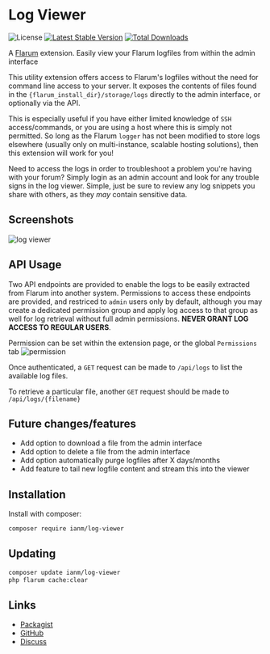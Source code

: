 # Log Viewer

![License](https://img.shields.io/badge/license-MIT-blue.svg) [![Latest Stable Version](https://img.shields.io/packagist/v/ianm/log-viewer.svg)](https://packagist.org/packages/ianm/log-viewer) [![Total Downloads](https://img.shields.io/packagist/dt/ianm/log-viewer.svg)](https://packagist.org/packages/ianm/log-viewer)

A [Flarum](http://flarum.org) extension. Easily view your Flarum logfiles from within the admin interface

This utility extension offers access to Flarum's logfiles without the need for command line access to your server. It exposes the contents of files found in the `{flarum_install_dir}/storage/logs` directly to the admin interface, or optionally via the API.

This is especially useful if you have either limited knowledge of `SSH` access/commands, or you are using a host where this is simply not permitted. So long as the Flarum `logger` has not been modified to store logs elsewhere (usually only on multi-instance, scalable hosting solutions), then this extension will work for you!

Need to access the logs in order to troubleshoot a problem you're having with your forum? Simply login as an admin account and look for any trouble signs in the log viewer. Simple, just be sure to review any log snippets you share with others, as they _may_ contain sensitive data.

## Screenshots

![log viewer](https://user-images.githubusercontent.com/16573496/200803543-ff6237ac-e029-4563-aa3d-7922e8b47dce.png)

## API Usage

Two API endpoints are provided to enable the logs to be easily extracted from Flarum into another system. Permissions to access these endpoints are provided, and restriced to `admin` users only by default, although you may create a dedicated permission group and apply log access to that group as well for log retrieval without full admin permissions.  **NEVER GRANT LOG ACCESS TO REGULAR USERS**.

Permission can be set within the extension page, or the global `Permissions` tab
![permission](https://user-images.githubusercontent.com/16573496/200804488-ede34025-3ce7-4b74-9bb1-91c0d9b27ee8.png)

Once authenticated, a `GET` request can be made to `/api/logs` to list the available log files.

To retrieve a particular file, another `GET` request should be made to `/api/logs/{filename}`

## Future changes/features

- Add option to download a file from the admin interface
- Add option to delete a file from the admin interface
- Add option automatically purge logfiles after X days/months
- Add feature to tail new logfile content and stream this into the viewer

## Installation

Install with composer:

```sh
composer require ianm/log-viewer
```

## Updating

```sh
composer update ianm/log-viewer
php flarum cache:clear
```

## Links

- [Packagist](https://packagist.org/packages/ianm/log-viewer)
- [GitHub](https://github.com/ianm/log-viewer)
- [Discuss](https://discuss.flarum.org/d/PUT_DISCUSS_SLUG_HERE)
